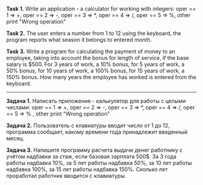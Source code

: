 **Task 1.**
Write an application - a calculator for working with integers:
oper == 1 => +, oper == 2 => -, oper == 3 => *, oper == 4 => /, oper == 5 => %,
other print "Wrong operation"

**Task 2.**
The user enters a number from 1 to 12 using the keyboard, the program reports what season it belongs to
entered month.

**Task 3.**
Write a program for calculating the payment of money to an employee, taking into account the bonus for length of service, if the base salary is $500.
For 3 years of work, a 10% bonus, for 5 years of work, a 50% bonus, for 10 years of work, a 100% bonus,
for 15 years of work, a 150% bonus. How many years the employee has worked is entered from the keyboard.

_____________________________

**Задача 1.**
Написать приложение - калькулятор для работы с целыми числами:
oper == 1 => +, oper == 2 => -, oper == 3 => *, oper == 4 => /, oper == 5 => % , 
other print "Wrong operation"

**Задача 2.**
Пользователь с клавиатуры вводит число от 1 до 12, программа сообщает, какому времени года принадлежит 
введенный месяц.

**Задача 3.**
Напишите программу расчета выдачи денег работнику с учётом надбавки за стаж, если базовая зарплата 500$. 
За 3 года работы надбавка 10%, за 5 лет работы надбавка 50%, за 10 лет работы надбавка 100%, 
за 15 лет работы надбавка 150%. Сколько лет проработал работник вводится с клавиатуры.




